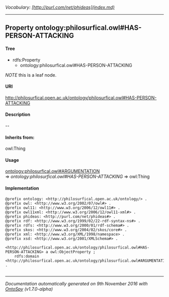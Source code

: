 _Vocabulary: [http://purl.com/net/phideas](index.md)_ 

---	
	




    


## Property ontology:philosurfical.owl#HAS-PERSON-ATTACKING


#### Tree

* rdfs:Property
    * ontology:philosurfical.owl#HAS-PERSON-ATTACKING





*NOTE* this is a leaf node.


#### URI
http://philosurfical.open.ac.uk/ontology/philosurfical.owl#HAS-PERSON-ATTACKING

#### Description
--


#### Inherits from:
owl:Thing



#### Usage


[ontology:philosurfical.owl#ARGUMENTATION](class-ontologyphilosurficalowlargumentation.md) 
=&gt;&nbsp;_ontology:philosurfical.owl#HAS-PERSON-ATTACKING_&nbsp;=&gt;&nbsp;owl:Thing

#### Implementation
```
@prefix ontology: <http://philosurfical.open.ac.uk/ontology/> .
@prefix owl: <http://www.w3.org/2002/07/owl#> .
@prefix owl11: <http://www.w3.org/2006/12/owl11#> .
@prefix owl11xml: <http://www.w3.org/2006/12/owl11-xml#> .
@prefix phideas: <http://purl.com/net/phideas#> .
@prefix rdf: <http://www.w3.org/1999/02/22-rdf-syntax-ns#> .
@prefix rdfs: <http://www.w3.org/2000/01/rdf-schema#> .
@prefix skos: <http://www.w3.org/2004/02/skos/core#> .
@prefix xml: <http://www.w3.org/XML/1998/namespace> .
@prefix xsd: <http://www.w3.org/2001/XMLSchema#> .

<http://philosurfical.open.ac.uk/ontology/philosurfical.owl#HAS-PERSON-ATTACKING> a owl:ObjectProperty ;
    rdfs:domain <http://philosurfical.open.ac.uk/ontology/philosurfical.owl#ARGUMENTATION> .


```










---

_Documentation automatically generated on 9th November 2016 with [OntoSpy](http://ontospy.readthedocs.org/ "Open") (v1.7.0-alpha)_